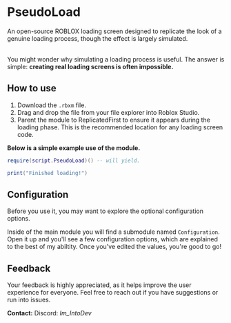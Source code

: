 # PseudoLoad
An open-source ROBLOX loading screen designed to replicate the look of a genuine loading process, though the effect is largely simulated.
<br><br/>

You might wonder why simulating a loading process is useful.
The answer is simple: **creating real loading screens is often impossible.**

## How to use
1. Download the `.rbxm` file.
2. Drag and drop the file from your file explorer into Roblox Studio.
3. Parent the module to ReplicatedFirst to ensure it appears during the loading phase. This is the recommended location for any loading screen code.

**Below is a simple example use of the module.**
```lua
require(script.PseudoLoad)() -- will yield.

print("Finished loading!")
```

## Configuration
Before you use it, you may want to explore the optional configuration options.

Inside of the main module you will find a submodule named `Configuration`.
Open it up and you'll see a few configuration options, which are explained to the best of my abiltity.
Once you've edited the values, you're good to go!

## Feedback
Your feedback is highly appreciated, as it helps improve the user experience for everyone. Feel free to reach out if you have suggestions or run into issues.

**Contact:** Discord: *Im_IntoDev*
